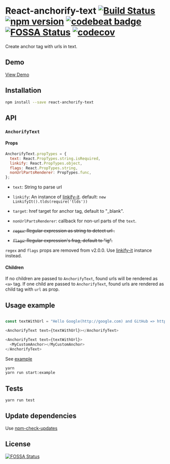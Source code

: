 # React-anchorify-text [![Build Status](https://travis-ci.org/mobilusoss/react-anchorify-text.svg?branch=develop)](https://travis-ci.org/mobilusoss/react-anchorify-text) [![npm version](https://badge.fury.io/js/react-anchorify-text.svg)](http://badge.fury.io/js/react-anchorify-text) [![codebeat badge](https://codebeat.co/badges/26eb9d7d-bc90-4351-8a22-ea198e350aff)](https://codebeat.co/projects/github-com-mobilusoss-react-anchorify-text-master) [![FOSSA Status](https://app.fossa.io/api/projects/git%2Bgithub.com%2Fmobilusoss%2Freact-anchorify-text.svg?type=shield)](https://app.fossa.io/projects/git%2Bgithub.com%2Fmobilusoss%2Freact-anchorify-text?ref=badge_shield) [![codecov](https://codecov.io/gh/mobilusoss/react-anchorify-text/branch/master/graph/badge.svg)](https://codecov.io/gh/mobilusoss/react-anchorify-text)

Create anchor tag with urls in text.

## Demo

[View Demo](http://mobilusoss.github.io/react-anchorify-text/example/)

## Installation

```bash
npm install --save react-anchorify-text
```

## API

### `AnchorifyText`

#### Props

```javascript
AnchorifyText.propTypes = {
  text: React.PropTypes.string.isRequired,
  linkify: React.PropTypes.object,
  flags: React.PropTypes.string,
  nonUrlPartsRenderer: PropTypes.func,
};
```

  * `text`: String to parse url

  * `linkify`: An instance of [linkify-it](https://github.com/markdown-it/linkify-it). default: `new LinkifyIt().tlds(require('tlds'))`

  * `target`: href target for anchor tag, default to "_blank".

  *  `nonUrlPartsRenderer`: callback for non-url parts of the `text`.

  * ~~`regex`: Regular expression as string to detect url .~~

  * ~~`flags`: Regular expression's frag, default to "ig".~~

  `regex` and `flags` props are removed from v2.0.0. Use [linkify-it](https://github.com/markdown-it/linkify-it) instance instead.

#### Children

If no children are passed to `AnchorifyText`, found urls will be rendered as `<a>` tag.
If one child are passed to `AnchorifyText`, found urls are rendered as child tag with `url` as prop.


## Usage example

```javascript

const textWithUrl = "Hello Google(http://google.com) and GitHub => https://github.com/ and Apple(www.apple.com)";

<AnchorifyText text={textWithUrl}></AnchorifyText>

<AnchorifyText text={textWithUrl}>
  <MyCustomAnchor></MyCustomAnchor>
</AnchorifyText>
```

See  [example](https://github.com/mobilusoss/react-anchorify-text/tree/develop/example)

```bash
yarn
yarn run start:example
```

## Tests

```bash
yarn run test
```

## Update dependencies

Use [npm-check-updates](https://www.npmjs.com/package/npm-check-updates)


## License
[![FOSSA Status](https://app.fossa.io/api/projects/git%2Bgithub.com%2Fmobilusoss%2Freact-anchorify-text.svg?type=large)](https://app.fossa.io/projects/git%2Bgithub.com%2Fmobilusoss%2Freact-anchorify-text?ref=badge_large)
